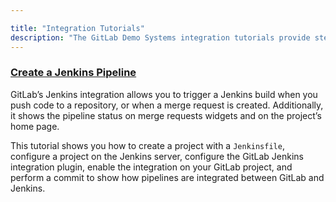 ```yaml
---

title: "Integration Tutorials"
description: "The GitLab Demo Systems integration tutorials provide step-by-step instructions for using the demo systems infrastructure with 3rd party integrations and related technology infrastructure."
---
```








### [Create a Jenkins Pipeline](/handbook/customer-success/demo-systems/tutorials/integrations/create-jenkins-pipeline)

GitLab’s Jenkins integration allows you to trigger a Jenkins build when you push code to a repository, or when a merge request is created. Additionally, it shows the pipeline status on merge requests widgets and on the project’s home page.

This tutorial shows you how to create a project with a `Jenkinsfile`, configure a project on the Jenkins server, configure the GitLab Jenkins integration plugin, enable the integration on your GitLab project, and perform a commit to show how pipelines are integrated between GitLab and Jenkins.
